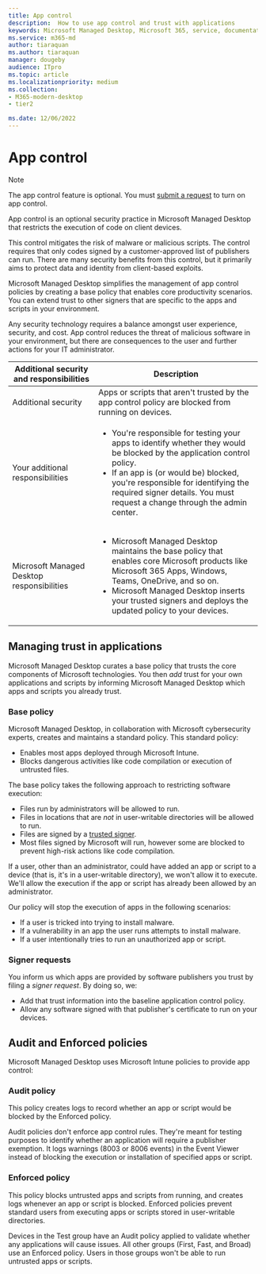 ```yaml
---
title: App control
description:  How to use app control and trust with applications
keywords: Microsoft Managed Desktop, Microsoft 365, service, documentation
ms.service: m365-md
author: tiaraquan
ms.author: tiaraquan
manager: dougeby
audience: ITpro
ms.topic: article
ms.localizationpriority: medium
ms.collection: 
- M365-modern-desktop
- tier2

ms.date: 12/06/2022
---
```


# App control

> [!NOTE]
> The app control feature is optional. You must [submit a request](../operate/support-request.md) to turn on app control.

App control is an optional security practice in Microsoft Managed Desktop that restricts the execution of code on client devices.

This control mitigates the risk of malware or malicious scripts. The control requires that only codes signed by a customer-approved list of publishers can run. There are many security benefits from this control, but it primarily aims to protect data and identity from client-based exploits.

Microsoft Managed Desktop simplifies the management of app control policies by creating a base policy that enables core productivity scenarios. You can extend trust to other signers that are specific to the apps and scripts in your environment.

Any security technology requires a balance amongst user experience, security, and cost. App control reduces the threat of malicious software in your environment, but there are consequences to the user and further actions for your IT administrator.

| Additional security and responsibilities | Description |
| ------ | ------ |
| Additional security | Apps or scripts that aren't trusted by the app control policy are blocked from running on devices. |
| Your additional responsibilities | <ul><li>You're responsible for testing your apps to identify whether they would be blocked by the application control policy.</li><li>If an app is (or would be) blocked, you're responsible for identifying the required signer details. You must request a change through the admin center.</li></ul>
| Microsoft Managed Desktop responsibilities | <ul><li>Microsoft Managed Desktop maintains the base policy that enables core Microsoft products like Microsoft 365 Apps, Windows, Teams, OneDrive, and so on.</li><li>Microsoft Managed Desktop inserts your trusted signers and deploys the updated policy to your devices.</li></ul>

## Managing trust in applications

Microsoft Managed Desktop curates a base policy that trusts the core components of Microsoft technologies. You then *add* trust for your own applications and scripts by informing Microsoft Managed Desktop which apps and scripts you already trust.

### Base policy

Microsoft Managed Desktop, in collaboration with Microsoft cybersecurity experts, creates and maintains a standard policy. This standard policy:

- Enables most apps deployed through Microsoft Intune.
- Blocks dangerous activities like code compilation or execution of untrusted files.

The base policy takes the following approach to restricting software execution:

- Files run by administrators will be allowed to run.
- Files in locations that are *not* in user-writable directories will be allowed to run.
- Files are signed by a [trusted signer](#signer-requests).
- Most files signed by Microsoft will run, however some are blocked to prevent high-risk actions like code compilation.

If a user, other than an administrator, could have added an app or script to a device (that is, it's in a user-writable directory), we won't allow it to execute. We'll allow the execution if the app or script has already been allowed by an administrator.

Our policy will stop the execution of apps in the following scenarios:

- If a user is tricked into trying to install malware.
- If a vulnerability in an app the user runs attempts to install malware.
- If a user intentionally tries to run an unauthorized app or script.

### Signer requests

You inform us which apps are provided by software publishers you trust by filing a *signer request*. By doing so, we:

- Add that trust information into the baseline application control policy.
- Allow any software signed with that publisher's certificate to run on your devices.

## Audit and Enforced policies

Microsoft Managed Desktop uses Microsoft Intune policies to provide app control:

### Audit policy

This policy creates logs to record whether an app or script would be blocked by the Enforced policy.

Audit policies don't enforce app control rules. They're meant for testing purposes to identify whether an application will require a publisher exemption. It logs warnings (8003 or 8006 events) in the Event Viewer instead of blocking the execution or installation of specified apps or script.

### Enforced policy

This policy blocks untrusted apps and scripts from running, and creates logs whenever an app or script is blocked. Enforced policies prevent standard users from executing apps or scripts stored in user-writable directories.

Devices in the Test group have an Audit policy applied to validate whether any applications will cause issues. All other groups (First, Fast, and Broad) use an Enforced policy. Users in those groups won't be able to run untrusted apps or scripts.
